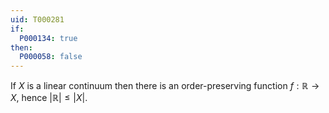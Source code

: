 ```yaml
---
uid: T000281
if:
  P000134: true
then:
  P000058: false
---
```


If $X$ is a linear continuum then there is an order-preserving function $f:\mathbb{R} \to X$, hence $|\mathbb{R}| \le |X|$.
